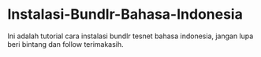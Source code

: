 # Instalasi-Bundlr-Bahasa-Indonesia
Ini adalah tutorial cara instalasi bundlr tesnet bahasa indonesia, jangan lupa beri bintang dan follow terimakasih.
